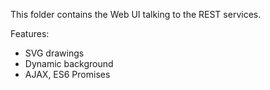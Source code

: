This folder contains the Web UI talking to the REST services.

Features:
- SVG drawings
- Dynamic background
- AJAX, ES6 Promises
